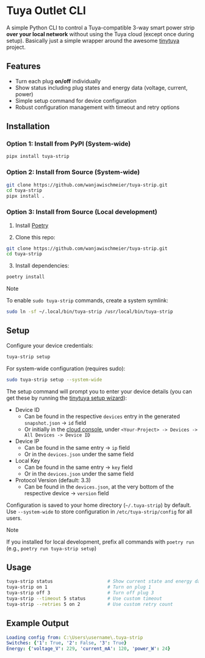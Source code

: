 # Tuya Outlet CLI

A simple Python CLI to control a Tuya-compatible 3-way smart power strip **over your local network** without using the Tuya cloud (except once during setup). Basically just a simple wrapper around the awesome [tinytuya](https://github.com/jasonacox/tinytuya) project.

## Features
- Turn each plug **on/off** individually
- Show status including plug states and energy data (voltage, current, power)
- Simple setup command for device configuration
- Robust configuration management with timeout and retry options

## Installation

### Option 1: Install from PyPI (System-wide)

```bash
pipx install tuya-strip
```

### Option 2: Install from Source (System-wide)

```bash
git clone https://github.com/wanjawischmeier/tuya-strip.git
cd tuya-strip
pipx install .
```

### Option 3: Install from Source (Local development)

1. Install [Poetry](https://python-poetry.org/docs/#installation)

2. Clone this repo:
```bash
git clone https://github.com/wanjawischmeier/tuya-strip.git
cd tuya-strip
```

3. Install dependencies:
```bash
poetry install
```
> [!NOTE]
> To enable `sudo tuya-strip` commands, create a system symlink:
> ```bash
> sudo ln -sf ~/.local/bin/tuya-strip /usr/local/bin/tuya-strip
> ```

## Setup

Configure your device credentials:
```bash
tuya-strip setup
```

For system-wide configuration (requires sudo):
```bash
sudo tuya-strip setup --system-wide
```

The setup command will prompt you to enter your device details (you can get these by running the [tinytuya setup wizard](https://github.com/jasonacox/tinytuya?tab=readme-ov-file#setup-wizard---getting-local-keys)):
- Device ID
  - Can be found in the respective `devices` entry in the generated `snapshot.json` -> `id` field
  - Or initially in the [cloud console](platform.tuya.com), under `<Your-Project> -> Devices -> All Devices -> Device ID`
- Device IP
  - Can be found in the same entry -> `ip` field
  - Or in the `devices.json` under the same field
- Local Key
  - Can be found in the same entry -> `key` field
  - Or in the `devices.json` under the same field
- Protocol Version (default: 3.3)
  - Can be found in the `devices.json`, at the very bottom of the respective device -> `version` field

Configuration is saved to your home directory (`~/.tuya-strip`) by default. Use `--system-wide` to store configuration in `/etc/tuya-strip/config` for all users.

> [!NOTE]  
> If you installed for local development, prefix all commands with `poetry run` (e.g., `poetry run tuya-strip setup`)

## Usage

```bash
tuya-strip status                    # Show current state and energy data
tuya-strip on 1                      # Turn on plug 1
tuya-strip off 3                     # Turn off plug 3
tuya-strip --timeout 5 status        # Use custom timeout
tuya-strip --retries 5 on 2          # Use custom retry count
```

## Example Output
```yaml
Loading config from: C:\Users\username\.tuya-strip
Switches: {'1': True, '2': False, '3': True}
Energy: {'voltage_V': 229, 'current_mA': 120, 'power_W': 24}
```
